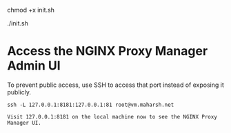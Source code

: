 chmod +x init.sh

./init.sh


# Access the NGINX Proxy Manager Admin UI
To prevent public access, use SSH to access that port instead of exposing it publicly. 

```
ssh -L 127.0.0.1:8181:127.0.0.1:81 root@vm.maharsh.net

Visit 127.0.0.1:8181 on the local machine now to see the NGINX Proxy Manager UI. 
```
